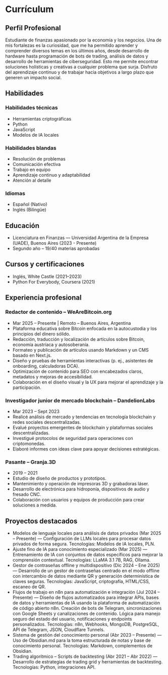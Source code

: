 # Currículum

## Perfil Profesional
Estudiante de finanzas apasionado por la economía y los negocios. Una de mis fortalezas es la curiosidad, que me ha permitido aprender y comprender diversos temas en los últimos años, desde desarrollo de hardware hasta programación de bots de trading, análisis de datos y desarrollo de herramientas de ciberseguridad. Esto me permite encontrar soluciones holísticas y creativas a cualquier problema que surja. Disfruto del aprendizaje continuo y de trabajar hacia objetivos a largo plazo que generen un impacto social.

## Habilidades
### Habilidades técnicas
- Herramientas criptográficas
- Python
- JavaScript
- Modelos de IA locales

### Habilidades blandas
- Resolución de problemas
- Comunicación efectiva
- Trabajo en equipo
- Aprendizaje continuo y adaptabilidad
- Atención al detalle

### Idiomas
- Español (Nativo)
- Inglés (Bilingüe)

## Educación
- Licenciatura en Finanzas — Universidad Argentina de la Empresa (UADE), Buenos Aires (2023 - Presente)
- Segundo año – 19/40 materias aprobadas

## Cursos y certificaciones
- Inglés, White Castle (2021–2023)
- Python For Everybody, Coursera (2021)

## Experiencia profesional
### Redactor de contenido – WeAreBitcoin.org
- Mar 2025 – Presente | Remoto – Buenos Aires, Argentina
- Plataforma educativa sobre Bitcoin enfocada en la autocustodia y los principios del dinero sólido.
- Redacción, traducción y localización de artículos sobre Bitcoin, economía austríaca y autosoberanía.
- Formateo y publicación de artículos usando Markdown y un CMS basado en Next.js.
- Diseño y pruebas de herramientas interactivas (p. ej., asistentes de onboarding, calculadoras DCA).
- Optimización de contenido para SEO con encabezados claros, metadatos y mejoras de accesibilidad.
- Colaboración en el diseño visual y la UX para mejorar el aprendizaje y la participación.

### Investigador junior de mercado blockchain – DandelionLabs
- Mar 2023 – Sept 2023
- Realicé análisis de mercado y tendencias en tecnología blockchain y redes sociales descentralizadas.
- Evalué proyectos emergentes de blockchain y plataformas sociales descentralizadas.
- Investigué protocolos de seguridad para operaciones con criptomonedas.
- Elaboré informes con ideas clave para apoyar decisiones estratégicas.

### Pasante – Granja.3D
- 2019 – 2021
- Estudio de diseño de productos y prototipos.
- Mantenimiento y operación de impresoras 3D y grabadoras láser.
- Desarrollo de electrónica para hidroponía, dispositivos de audio y fresado CNC.
- Colaboración con usuarios y equipos de producción para crear soluciones a medida.

## Proyectos destacados
- Modelos de lenguaje locales para análisis de datos privados (Mar 2025 – Presente) — Configuración de LLMs locales para procesar datos privados de forma segura. Tecnologías: Modelos de IA locales, PLN.
- Ajuste fino de IA para conocimiento especializado (Mar 2025) — Entrenamiento de IA con conjuntos de datos específicos para mejorar la comprensión contextual. Tecnologías: LLaMA 3.1 7B, RAG, Ollama.
- Gestor de contraseñas offline y multidispositivo (Dic 2024 – Ene 2025) — Desarrollo de un gestor de contraseñas centrado en el modo offline con intercambio de datos mediante QR y generación determinística de claves seguras. Tecnologías: JavaScript, criptografía, HTML/CSS, escaneo de QR.
- Flujos de trabajo en n8n para automatización e integración (Jul 2024 – Presente) — Diseño de flujos automatizados para integrar APIs, bases de datos y herramientas de IA usando la plataforma de automatización de código abierto n8n. Creación de bots de Telegram, sincronizaciones con Google Sheets y canalizaciones de contenido. Lógica para manejo seguro del estado del usuario, notificaciones y endpoints personalizados. Tecnologías: n8n, Webhooks, MongoDB, PostgreSQL, API de Telegram, JSON, Cloudflare Tunnels.
- Sistema de gestión del conocimiento personal (Abr 2023 – Presente) — Uso de Obsidian.md para la toma estructurada de notas y base de conocimiento personal. Tecnologías: Markdown, complementos de Obsidian.
- Trading algorítmico – Scripts de backtesting (Abr 2021 – Abr 2022) — Desarrollo de estrategias de trading grid y herramientas de backtesting. Tecnologías: Python, integraciones API.
